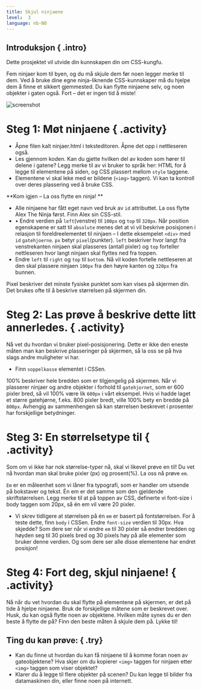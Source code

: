 ```yaml
---
title: Skjul ninjaene
level:  3
language: nb-NO
---
```


## Introduksjon  { .intro}
Dette prosjektet vil utvide din kunnskapen din om CSS-kungfu.

Fem ninjaer kom til byen, og du må skjule dem før noen legger merke til dem. Ved å bruke dine egne ninja-liknende CSS-kunnskaper må du hjelpe dem å finne et sikkert gjemmested. Du kan flytte ninjaene selv, og noen objekter i gaten også. Fort – det er ingen tid å miste!

![screenshot](ninjas.png)

# Steg 1: Møt ninjaene { .activity}

+ Åpne filen kalt ninjaer.html i teksteditoren. Åpne det opp i nettleseren også.
+ Les gjennom koden. Kan du gjette hvilken del av koden som hører til delene i gatene? Legg merke til av vi bruker to språk her: HTML for å legge til elementene på siden, og CSS plassert mellom `style` taggene.
+ Elementene vi skal leke med er bildene (`<img>` taggen). Vi kan ta kontroll over deres plassering ved å bruke CSS.

**Kom igjen – La oss flytte en ninja! **

+ Alle ninjaene har fått eget navn ved bruk av `id` attributtet. La oss flytte Alex The Ninja først. Finn Alex sin CSS-stil.
+ • Endre verdien på `left`(venstre) til `100px` og `top` til `320px`.
Når position egenskapene er satt til `absolute` menes det at vi vil beskrive posisjonen i relasjon til foreldreelementet til ninjaen – I dette eksempelet `<div>` med `id` `gatehjoerne`.
`px` betyr `pixel`(punkter). `left` beskriver hvor langt fra venstrekanten ninjaen skal plasseres (antall pixler) og `top` forteller nettleseren hvor langt ninjaen skal flyttes ned fra toppen.
+ Endre `left` til `right` og `top` til `bottom`. Nå vil koden fortelle nettleseren at den skal plassere ninjaen `100px` fra den høyre kanten og `320px` fra bunnen.

Pixel beskriver det minste fysiske punktet som kan vises på skjermen din. Det brukes ofte til å beskrive størrelsen på skjermen din.

# Steg 2: Las prøve å beskrive dette litt annerledes. { .activity}

Nå vet du hvordan vi bruker pixel-posisjonering. Dette er ikke den eneste måten man kan beskrive plasseringer på skjermen, så la oss se på hva slags andre muligheter vi har.

+ Finn `soppelkasse` elementet i CSSen.

100% beskriver hele bredden som er tilgjengelig på skjermen. Når vi plasserer ninjaer og andre objekter i forhold til `gatehjornet`, som er 600 pixler bred, så vil 100% være lik `600px` i vårt eksempel. Hvis vi hadde laget et større gatehjørne, f.eks. 800 pixler bredt, ville 100% bety en bredde på `800px`. Avhengig av sammenhengen så kan størrelsen beskrevet i prosenter har forskjellige betydninger.

# Steg 3:  En størrelsetype til { .activity}

Som om vi ikke har nok størrelse-typer nå, skal vi likevel prøve en til! Du vet nå hvordan man skal bruke pixler (px) og prosent(%). La oss nå prøve `em`.

`Em` er en måleenhet som vi låner fra typografi, som er handler om utsende på bokstaver og tekst. Én em er det samme som den gjeldende skriftstørrelsen. Legg merke til at på toppen av CSS, definerte vi font-size i body taggen som 20px, så én em vil være 20 pixler.

+ Vi skrev tidligere at størrelsen på én `em` er basert på fontstørrelsen. For å teste dette, finn `body` i CSSen. Endre `font-size` verdien til 30px. Hva skjedde?
Som dere ser når vi endre `em` til 30 pixler så endrer bredden og høyden seg til 30 pixels bred og 30 pixels høy på alle elementer som bruker denne verdien. Og som dere ser alle disse elementene har endret posisjon!

# Steg 4: Fort deg, skjul ninjaene!  { .activity}

Nå når du vet hvordan du skal flytte på elementene på skjermen, er det på tide å hjelpe ninjaene. Bruk de forskjellige måtene som er beskrevet over. Husk, du kan også flytte noen av objektene. Hvilken måte synes du er den beste å flytte de på? Finn den beste måten å skjule dem på. Lykke til!


## Ting du kan prøve: { .try}

+ Kan du finne ut hvordan du kan få ninjaene til å komme foran noen av gateobjektene? Hva skjer om du kopierer `<img>` taggen for ninjaen etter `<img>` taggen som viser objektet?
+ Klarer du å legge til flere objekter på scenen? Du kan legge til bilder fra datamaskinen din, eller finne noen på internett.
